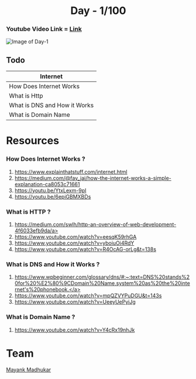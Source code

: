 # <div align="center">**Day - 1/100**</div>

### Youtube Video Link = <a href="Intended hyperlink">Link</a>

![Image of Day-1](https://github.com/adityakumar48/100DaysofLCBD/blob/master/DAY-1/DAY%20-%201.png)

## Todo
Internet | 
------------ | 
How Does Internet Works |
What is Http |
What is DNS and How it Works |
What is Domain Name |


# Resources

### How Does Internet Works ?

1. <a href="https://www.explainthatstuff.com/internet.html">https://www.explainthatstuff.com/internet.html</a>
2. <a href="https://medium.com/@fay_jai/how-the-internet-works-a-simple-explanation-ca8053c71661">https://medium.com/@fay_jai/how-the-internet-works-a-simple-explanation-ca8053c71661</a>
3. <a href="https://youtu.be/YtxLexm-9pI">https://youtu.be/YtxLexm-9pI</a>
4. <a href="https://youtu.be/6epiGBMXBDs">https://youtu.be/6epiGBMXBDs</a>

### What is HTTP ?

1. <a href="https://medium.com/swlh/http-an-overview-of-web-development-4f6033efb9da">https://medium.com/swlh/http-an-overview-of-web-development-4f6033efb9da/a>
2. <a href="https://www.youtube.com/watch?v=eesqK59rhGA">https://www.youtube.com/watch?v=eesqK59rhGA</a>
3. <a href="https://www.youtube.com/watch?v=yboiuOi4RdY">https://www.youtube.com/watch?v=yboiuOi4RdY</a>
4. <a href="https://www.youtube.com/watch?v=R4OcAG-orLg&t=138s">https://www.youtube.com/watch?v=R4OcAG-orLg&t=138s</a>

### What is DNS and How it Works ?

1. <a href="https://www.wpbeginner.com/glossary/dns/#:~:text=DNS%20stands%20for%20%E2%80%9CDomain%20Name,system%20as%20the%20internet's%20phonebook.">https://www.wpbeginner.com/glossary/dns/#:~:text=DNS%20stands%20for%20%E2%80%9CDomain%20Name,system%20as%20the%20internet's%20phonebook.</a>
2. <a href="https://www.youtube.com/watch?v=mpQZVYPuDGU&t=143s">https://www.youtube.com/watch?v=mpQZVYPuDGU&t=143s</a>
3. <a href="https://www.youtube.com/watch?v=UeeyUePyiJg">https://www.youtube.com/watch?v=UeeyUePyiJg</a>

### What is Domain Name ?

1. <a href="https://www.youtube.com/watch?v=Y4cRx19nhJk">https://www.youtube.com/watch?v=Y4cRx19nhJk</a>

# Team
<a href="https://github.com/madhukarmayank">Mayank Madhukar</a>
